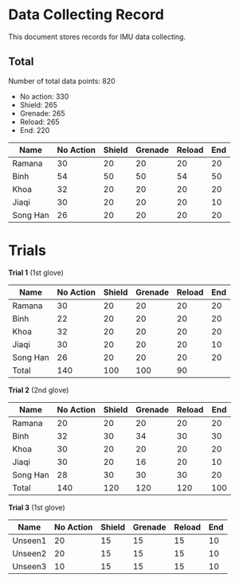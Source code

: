 # Data Collecting Record

This document stores records for IMU data collecting. 

## Total

Number of total data points: 820
- No action: 330
- Shield: 265
- Grenade: 265
- Reload: 265
- End: 220

Name | No Action | Shield | Grenade | Reload | End
--- | --- | --- | --- |--- |---
Ramana   |30|20|20|20|20
Binh     |54|50|50|54|50
Khoa     |32|20|20|20|20
Jiaqi    |30|20|20|20|10
Song Han |26|20|20|20|20

# Trials

**Trial 1** (1st glove)

Name | No Action | Shield | Grenade | Reload | End
--- | --- | --- | --- |--- |---
Ramana   |30|20|20|20|20
Binh     |22|20|20|20|20
Khoa     |32|20|20|20|20
Jiaqi    |30|20|20|20|10
Song Han |26|20|20|20|20
Total    |140|100|100|90

**Trial 2** (2nd glove)

Name | No Action | Shield | Grenade | Reload | End
--- | --- | --- | --- |--- |---
Ramana   |20|20|20|20|20
Binh     |32|30|34|30|30
Khoa     |30|20|20|20|20
Jiaqi    |30|20|16|20|10
Song Han |28|30|30|30|20
Total    |140|120|120|120|100

**Trial 3** (1st glove)

Name | No Action | Shield | Grenade | Reload | End
--- | --- | --- | --- |--- |---
Unseen1   |20|15|15|15|10
Unseen2   |20|15|15|15|10
Unseen3   |10|15|15|15|10
